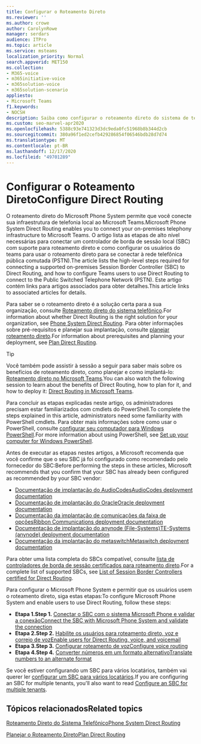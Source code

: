 ```yaml
---
title: Configurar o Roteamento Direto
ms.reviewer: ''
ms.author: crowe
author: CarolynRowe
manager: serdars
audience: ITPro
ms.topic: article
ms.service: msteams
localization_priority: Normal
search.appverid: MET150
ms.collection:
- M365-voice
- m365initiative-voice
- m365solution-voice
- m365solution-scenario
appliesto:
- Microsoft Teams
f1.keywords:
- NOCSH
description: Saiba como configurar o roteamento direto do sistema de telefone da Microsoft para conectar sua infraestrutura de telefonia local ao Microsoft Teams.
ms.custom: seo-marvel-apr2020
ms.openlocfilehash: 5388c93e741323d3dc9eda0fc51968b8b344d2cb
ms.sourcegitcommit: 380a96f1ed2cefb429286854f06546bdb28d7d74
ms.translationtype: MT
ms.contentlocale: pt-BR
ms.lasthandoff: 12/17/2020
ms.locfileid: "49701289"
---
```

# <a name="configure-direct-routing"></a><span data-ttu-id="07d31-103">Configurar o Roteamento Direto</span><span class="sxs-lookup"><span data-stu-id="07d31-103">Configure Direct Routing</span></span>

<span data-ttu-id="07d31-104">O roteamento direto do Microsoft Phone System permite que você conecte sua infraestrutura de telefonia local ao Microsoft Teams.</span><span class="sxs-lookup"><span data-stu-id="07d31-104">Microsoft Phone System Direct Routing enables you to connect your on-premises telephony infrastructure to Microsoft Teams.</span></span> <span data-ttu-id="07d31-105">O artigo lista as etapas de alto nível necessárias para conectar um controlador de borda de sessão local (SBC) com suporte para roteamento direto e como configurar os usuários do teams para usar o roteamento direto para se conectar à rede telefônica pública comutada (PSTN).</span><span class="sxs-lookup"><span data-stu-id="07d31-105">The article lists the high-level steps required for connecting a supported on-premises Session Border Controller (SBC) to Direct Routing, and how to configure Teams users to use Direct Routing to connect to the Public Switched Telephone Network (PSTN).</span></span> <span data-ttu-id="07d31-106">Este artigo contém links para artigos associados para obter detalhes.</span><span class="sxs-lookup"><span data-stu-id="07d31-106">This article links to associated articles for details.</span></span>  

<span data-ttu-id="07d31-107">Para saber se o roteamento direto é a solução certa para a sua organização, consulte [Roteamento direto do sistema telefônico](direct-routing-landing-page.md).</span><span class="sxs-lookup"><span data-stu-id="07d31-107">For information about whether Direct Routing is the right solution for your organization, see [Phone System Direct Routing](direct-routing-landing-page.md).</span></span> <span data-ttu-id="07d31-108">Para obter informações sobre pré-requisitos e planejar sua implantação, consulte [planejar roteamento direto](direct-routing-plan.md).</span><span class="sxs-lookup"><span data-stu-id="07d31-108">For information about prerequisites and planning your deployment, see [Plan Direct Routing](direct-routing-plan.md).</span></span>

> [!Tip]
> <span data-ttu-id="07d31-109">Você também pode assistir à sessão a seguir para saber mais sobre os benefícios de roteamento direto, como planejar e como implantá-lo: [Roteamento direto no Microsoft Teams](https://aka.ms/teams-direct-routing).</span><span class="sxs-lookup"><span data-stu-id="07d31-109">You can also watch the following session to learn about the benefits of Direct Routing, how to plan for it, and how to deploy it: [Direct Routing in Microsoft Teams](https://aka.ms/teams-direct-routing).</span></span>

<span data-ttu-id="07d31-110">Para concluir as etapas explicadas neste artigo, os administradores precisam estar familiarizados com cmdlets do PowerShell.</span><span class="sxs-lookup"><span data-stu-id="07d31-110">To complete the steps explained in this article, administrators need some familiarity with PowerShell cmdlets.</span></span> <span data-ttu-id="07d31-111">Para obter mais informações sobre como usar o PowerShell, consulte [configurar seu computador para Windows PowerShell](https://docs.microsoft.com/SkypeForBusiness/set-up-your-computer-for-windows-powershell/set-up-your-computer-for-windows-powershell).</span><span class="sxs-lookup"><span data-stu-id="07d31-111">For more information about using PowerShell, see [Set up your computer for Windows PowerShell](https://docs.microsoft.com/SkypeForBusiness/set-up-your-computer-for-windows-powershell/set-up-your-computer-for-windows-powershell).</span></span> 

<span data-ttu-id="07d31-112">Antes de executar as etapas nestes artigos, a Microsoft recomenda que você confirme que o seu SBC já foi configurado como recomendado pelo fornecedor do SBC:</span><span class="sxs-lookup"><span data-stu-id="07d31-112">Before performing the steps in these articles, Microsoft recommends that you confirm that your SBC has already been configured as recommended by your SBC vendor:</span></span> 

- [<span data-ttu-id="07d31-113">Documentação de implantação do AudioCodes</span><span class="sxs-lookup"><span data-stu-id="07d31-113">AudioCodes deployment documentation</span></span>](https://www.audiocodes.com/solutions-products/products/products-for-microsoft-365/direct-routing-for-microsoft-teams)
- [<span data-ttu-id="07d31-114">Documentação de implantação do Oracle</span><span class="sxs-lookup"><span data-stu-id="07d31-114">Oracle deployment documentation</span></span>](https://www.oracle.com/industries/communications/enterprise-session-border-controller/microsoft.html)
- [<span data-ttu-id="07d31-115">Documentação da implantação de comunicações da faixa de opções</span><span class="sxs-lookup"><span data-stu-id="07d31-115">Ribbon Communications deployment documentation</span></span>](https://ribboncommunications.com/solutions/enterprise-solutions/microsoft-solutions/direct-routing-microsoft-teams-calling)
- [<span data-ttu-id="07d31-116">Documentação de implantação do anynode (File-Systems)</span><span class="sxs-lookup"><span data-stu-id="07d31-116">TE-Systems (anynode) deployment documentation</span></span>](https://www.anynode.de/anynode-and-microsoft-teams/)
- [<span data-ttu-id="07d31-117">Documentação da implantação do metaswitch</span><span class="sxs-lookup"><span data-stu-id="07d31-117">Metaswitch deployment documentation</span></span>](https://www.metaswitch.com/products/core-network/perimeta-sbc)

<span data-ttu-id="07d31-118">Para obter uma lista completa do SBCs compatível, consulte [lista de controladores de borda de sessão certificados para roteamento direto](direct-routing-border-controllers.md).</span><span class="sxs-lookup"><span data-stu-id="07d31-118">For a complete list of supported SBCs, see [List of Session Border Controllers certified for Direct Routing](direct-routing-border-controllers.md).</span></span>

<span data-ttu-id="07d31-119">Para configurar o Microsoft Phone System e permitir que os usuários usem o roteamento direto, siga estas etapas:</span><span class="sxs-lookup"><span data-stu-id="07d31-119">To configure Microsoft Phone System and enable users to use Direct Routing, follow these steps:</span></span> 

- <span data-ttu-id="07d31-120">**Etapa 1.**</span><span class="sxs-lookup"><span data-stu-id="07d31-120">**Step 1.**</span></span> [<span data-ttu-id="07d31-121">Conectar o SBC com o sistema Microsoft Phone e validar a conexão</span><span class="sxs-lookup"><span data-stu-id="07d31-121">Connect the SBC with Microsoft Phone System and validate the connection</span></span>](direct-routing-connect-the-sbc.md)
- <span data-ttu-id="07d31-122">**Etapa 2.**</span><span class="sxs-lookup"><span data-stu-id="07d31-122">**Step 2.**</span></span> [<span data-ttu-id="07d31-123">Habilite os usuários para roteamento direto, voz e correio de voz</span><span class="sxs-lookup"><span data-stu-id="07d31-123">Enable users for Direct Routing, voice, and voicemail</span></span>](direct-routing-enable-users.md)
- <span data-ttu-id="07d31-124">**Etapa 3.**</span><span class="sxs-lookup"><span data-stu-id="07d31-124">**Step 3.**</span></span> [<span data-ttu-id="07d31-125">Configurar roteamento de voz</span><span class="sxs-lookup"><span data-stu-id="07d31-125">Configure voice routing</span></span>](direct-routing-voice-routing.md)
- <span data-ttu-id="07d31-126">**Etapa 4.**</span><span class="sxs-lookup"><span data-stu-id="07d31-126">**Step 4.**</span></span> [<span data-ttu-id="07d31-127">Converter números em um formato alternativo</span><span class="sxs-lookup"><span data-stu-id="07d31-127">Translate numbers to an alternate format</span></span>](direct-routing-translate-numbers.md) 

<span data-ttu-id="07d31-128">Se você estiver configurando um SBC para vários locatários, também vai querer ler [configurar um SBC para vários locatários](direct-routing-sbc-multiple-tenants.md).</span><span class="sxs-lookup"><span data-stu-id="07d31-128">If you are configuring an SBC for multiple tenants, you'll also want to read [Configure an SBC for multiple tenants](direct-routing-sbc-multiple-tenants.md).</span></span>


## <a name="related-topics"></a><span data-ttu-id="07d31-129">Tópicos relacionados</span><span class="sxs-lookup"><span data-stu-id="07d31-129">Related topics</span></span>

[<span data-ttu-id="07d31-130">Roteamento Direto do Sistema Telefônico</span><span class="sxs-lookup"><span data-stu-id="07d31-130">Phone System Direct Routing</span></span>](direct-routing-landing-page.md)

[<span data-ttu-id="07d31-131">Planejar o Roteamento Direto</span><span class="sxs-lookup"><span data-stu-id="07d31-131">Plan Direct Routing</span></span>](direct-routing-plan.md)

